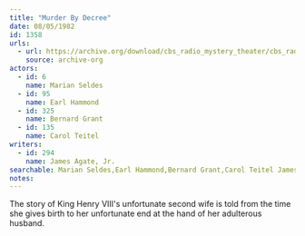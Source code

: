 ```yaml
---
title: "Murder By Decree"
date: 08/05/1982
id: 1358
urls: 
  - url: https://archive.org/download/cbs_radio_mystery_theater/cbs_radio_mystery_theater-1351-1399.zip/cbs_radio_mystery_theater-1351-1399%2Fcbsrmt_1358_murder_by_decree.mp3
    source: archive-org
actors:  
  - id: 6
    name: Marian Seldes  
  - id: 95
    name: Earl Hammond  
  - id: 325
    name: Bernard Grant  
  - id: 135
    name: Carol Teitel
writers:  
  - id: 294
    name: James Agate, Jr.
searchable: Marian Seldes,Earl Hammond,Bernard Grant,Carol Teitel James Agate, Jr.
notes:  
---
```

The story of King Henry VIII's unfortunate second wife is told from the time she gives birth to her unfortunate end at the hand of her adulterous husband.